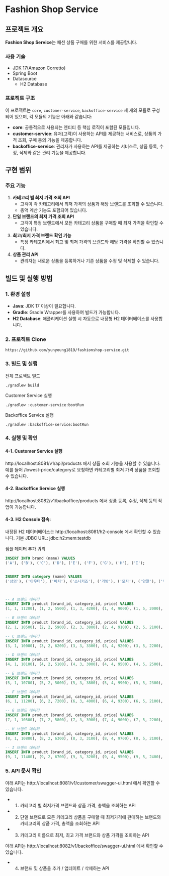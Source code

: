 # Fashion Shop Service

## 프로젝트 개요
**Fashion Shop Service**는 패션 상품 구매를 위한 서비스를 제공합니다. 

### 사용 기술
- JDK 17(Amazon Corretto)
- Spring Boot
- Datasource
  - H2 Database

### 프로젝트 구조
이 프로젝트는 `core`, `customer-service`, `backoffice-service` 세 개의 모듈로 구성되어 있으며, 각 모듈의 기능은 아래와 같습니다:

- **core**: 공통적으로 사용되는 엔티티 등 핵심 로직이 포함된 모듈입니다.
- **customer-service**: 유저(고객)이 사용하는 API를 제공하는 서비스로, 상품의 가격 조회, 구매 등의 기능을 제공합니다.
- **backoffice-service**: 관리자가 사용하는 API를 제공하는 서비스로, 상품 등록, 수정, 삭제와 같은 관리 기능을 제공합니다.


## 구현 범위
### 주요 기능
1. **카테고리 별 최저 가격 조회 API**
    - 고객이 각 카테고리에서 최저 가격의 상품과 해당 브랜드를 조회할 수 있습니다.
    - 총액 계산 기능도 포함되어 있습니다.
2. **단일 브랜드의 최저 가격 조회 API**
    - 고객이 특정 브랜드에서 모든 카테고리 상품을 구매할 때 최저 가격을 확인할 수 있습니다.
3. **최고/최저 가격 브랜드 확인 기능**
    - 특정 카테고리에서 최고 및 최저 가격의 브랜드와 해당 가격을 확인할 수 있습니다.
4. **상품 관리 API**
    - 관리자는 새로운 상품을 등록하거나 기존 상품을 수정 및 삭제할 수 있습니다.


## 빌드 및 실행 방법

### 1. 환경 설정
- **Java**: JDK 17 이상이 필요합니다.
- **Gradle**: Gradle Wrapper를 사용하여 빌드가 가능합니다.
- **H2 Database**: 애플리케이션 실행 시 자동으로 내장형 H2 데이터베이스를 사용합니다.


### 2. 프로젝트 Clone
```text
https://github.com/yunyoung1819/fashionshop-service.git
```


### 3. 빌드 및 실행

전체 프로젝트 빌드
```text
./gradlew build
```

Customer Service 실행
```text
./gradlew :customer-service:bootRun
```

Backoffice Service 실행
```text
./gradlew :backoffice-service:bootRun
```


### 4. 실행 및 확인
#### 4-1. Customer Service 실행

http://localhost:8081/v1/api/products 에서 상품 조회 기능을 사용할 수 있습니다.
예를 들어 /lowest-price/category로 요청하면 카테고리별 최저 가격 상품을 조회할 수 있습니다.


#### 4-2. Backoffice Service 실행

http://localhost:8082/v1/backoffice/products 에서 상품 등록, 수정, 삭제 등의 작업이 가능합니다.


#### 4-3. H2 Console 접속:

내장된 H2 데이터베이스는 http://localhost:8081/h2-console 에서 확인할 수 있습니다.
기본 JDBC URL: jdbc:h2:mem:testdb

샘플 데이터 추가 쿼리

```sql
INSERT INTO brand (name) VALUES
('A'), ('B'), ('C'), ('D'), ('E'), ('F'), ('G'), ('H'), ('I');


INSERT INTO category (name) VALUES
('상의'), ('아우터'), ('바지'), ('스니커즈'), ('가방'), ('모자'), ('양말'), ('액세서리');



-- A 브랜드 데이터
INSERT INTO product (brand_id, category_id, price) VALUES
(1, 1, 11200), (1, 2, 5500), (1, 3, 4200), (1, 4, 9000), (1, 5, 2000), (1, 6, 1700), (1, 7, 1800), (1, 8, 2300);

-- B 브랜드 데이터
INSERT INTO product (brand_id, category_id, price) VALUES
(2, 1, 10500), (2, 2, 5900), (2, 3, 3800), (2, 4, 9100), (2, 5, 2100), (2, 6, 2000), (2, 7, 2000), (2, 8, 2200);

-- C 브랜드 데이터
INSERT INTO product (brand_id, category_id, price) VALUES
(3, 1, 10000), (3, 2, 6200), (3, 3, 3300), (3, 4, 9200), (3, 5, 2200), (3, 6, 1900), (3, 7, 2200), (3, 8, 2100);

-- D 브랜드 데이터
INSERT INTO product (brand_id, category_id, price) VALUES
(4, 1, 10100), (4, 2, 5100), (4, 3, 3000), (4, 4, 9500), (4, 5, 2500), (4, 6, 1500), (4, 7, 2400), (4, 8, 2000);

-- E 브랜드 데이터
INSERT INTO product (brand_id, category_id, price) VALUES
(5, 1, 10700), (5, 2, 5000), (5, 3, 3800), (5, 4, 9900), (5, 5, 2300), (5, 6, 1800), (5, 7, 2100), (5, 8, 2100);

-- F 브랜드 데이터
INSERT INTO product (brand_id, category_id, price) VALUES
(6, 1, 11200), (6, 2, 7200), (6, 3, 4000), (6, 4, 9300), (6, 5, 2100), (6, 6, 1600), (6, 7, 2300), (6, 8, 1900);

-- G 브랜드 데이터
INSERT INTO product (brand_id, category_id, price) VALUES
(7, 1, 10500), (7, 2, 5800), (7, 3, 3900), (7, 4, 9000), (7, 5, 2200), (7, 6, 1700), (7, 7, 2100), (7, 8, 2000);

-- H 브랜드 데이터
INSERT INTO product (brand_id, category_id, price) VALUES
(8, 1, 10800), (8, 2, 6300), (8, 3, 3100), (8, 4, 9700), (8, 5, 2100), (8, 6, 1600), (8, 7, 2000), (8, 8, 2000);

-- I 브랜드 데이터
INSERT INTO product (brand_id, category_id, price) VALUES
(9, 1, 11400), (9, 2, 6700), (9, 3, 3200), (9, 4, 9500), (9, 5, 2400), (9, 6, 1700), (9, 7, 1700), (9, 8, 2400);
```

### 5. API 문서 확인

아래 API는 http://localhost:8081/v1/customer/swagger-ui.html 에서 확인할 수 있습니다.
- 1. 카테고리 별 최저가격 브랜드와 상품 가격, 총액을 조회하는 API
- 2. 단일 브랜드로 모든 카테고리 상품을 구매할 때 최저가격에 판매하는 브랜드와 카테고리의 상품 가격, 총액을 조회하는 API
- 3. 카테고리 이름으로 최저, 최고 가격 브랜드와 상품 가격을 조회하는 API

아래 API는 http://localhost:8082/v1/backoffice/swagger-ui.html 에서 확인할 수 있습니다.
- 4. 브랜드 및 상품을 추가 / 업데이트 / 삭제하는 API